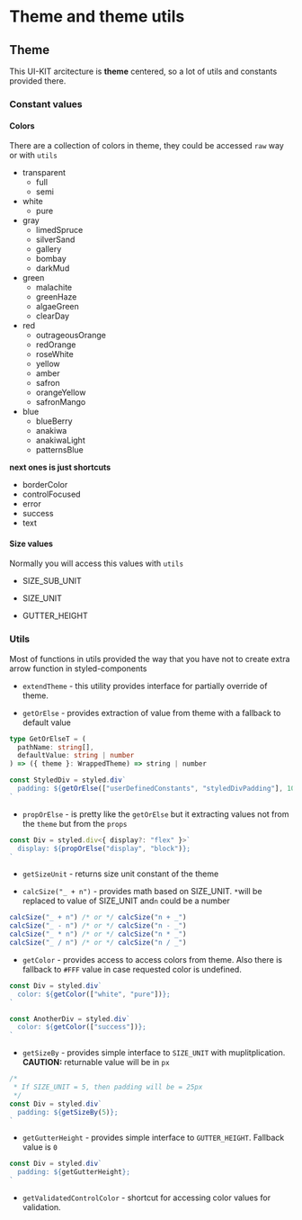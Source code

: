 # Theme and theme utils

## Theme

This UI-KIT arcitecture is **theme** centered, so a lot of utils and constants provided there.

### Constant values

#### Colors

There are a collection of colors in theme, they could be accessed `raw` way or with `utils`

- transparent
  - full
  - semi
- white
  - pure
- gray
  - limedSpruce
  - silverSand
  - gallery
  - bombay
  - darkMud
- green
  - malachite
  - greenHaze
  - algaeGreen
  - clearDay
- red
  - outrageousOrange
  - redOrange
  - roseWhite
  - yellow
  - amber
  - safron
  - orangeYellow
  - safronMango
- blue
  - blueBerry
  - anakiwa
  - anakiwaLight
  - patternsBlue

**next ones is just shortcuts**

- borderColor
- controlFocused
- error
- success
- text

#### Size values

Normally you will access this values with `utils`

- SIZE_SUB_UNIT

- SIZE_UNIT

- GUTTER_HEIGHT

### Utils

Most of functions in utils provided the way that you have not to create extra arrow function in styled-components

- `extendTheme` - this utility provides interface for partially override of theme.

- `getOrElse` - provides extraction of value from theme with a fallback to default value

```typescript
type GetOrElseT = (
  pathName: string[],
  defaultValue: string | number
) => ({ theme }: WrappedTheme) => string | number

const StyledDiv = styled.div`
  padding: ${getOrElse(["userDefinedConstants", "styledDivPadding"], 10)}px;
`
```

- `propOrElse` - is pretty like the `getOrElse` but it extracting values not from the `theme` but from the `props`

```typescript
const Div = styled.div<{ display?: "flex" }>`
  display: ${propOrElse("display", "block")};
`
```

- `getSizeUnit` - returns size unit constant of the theme

- `calcSize("_ + n")` - provides math based on SIZE_UNIT. `*`will be replaced to value of SIZE_UNIT and`n` could be a number

```typescript
calcSize("_ + n") /* or */ calcSize("n + _")
calcSize("_ - n") /* or */ calcSize("n - _")
calcSize("_ * n") /* or */ calcSize("n * _")
calcSize("_ / n") /* or */ calcSize("n / _")

```

- `getColor` - provides access to access colors from theme. Also there is fallback to `#FFF` value in case requested color is undefined.

```typescript
const Div = styled.div`
  color: ${getColor(["white", "pure"])};
`

const AnotherDiv = styled.div`
  color: ${getColor(["success"])};
`
```

- `getSizeBy` - provides simple interface to `SIZE_UNIT` with muplitplication. **CAUTION:** returnable value will be in `px`

```typescript
/*
 * If SIZE_UNIT = 5, then padding will be = 25px
 */
const Div = styled.div`
  padding: ${getSizeBy(5)};
`
```

- `getGutterHeight` - provides simple interface to `GUTTER_HEIGHT`. Fallback value is `0`

```typescript
const Div = styled.div`
  padding: ${getGutterHeight};
`
```

- `getValidatedControlColor` - shortcut for accessing color values for validation.
